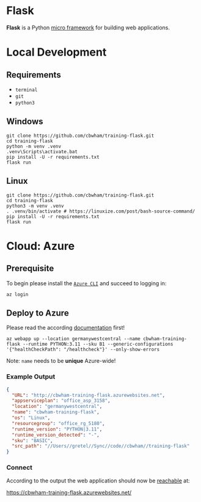 # Flask

**Flask** is a Python [micro framework](https://flask.palletsprojects.com/en/3.0.x/) for building web applications.

# Local Development

## Requirements

 * `terminal`
 * `git`
 * `python3`

## Windows

```shell
git clone https://github.com/cbwham/training-flask.git
cd training-flask
python -m venv .venv
.venv\Scripts\activate.bat
pip install -U -r requirements.txt
flask run
```

## Linux

```shell
git clone https://github.com/cbwham/training-flask.git
cd training-flask
python3 -m venv .venv
. .venv/bin/activate # https://linuxize.com/post/bash-source-command/
pip install -U -r requirements.txt
flask run
```

# Cloud: Azure

## Prerequisite

To begin please install the [`Azure CLI`](https://learn.microsoft.com/en-us/cli/azure/install-azure-cli
) and succeed to logging in:

```shell
az login
```

## Deploy to Azure

Please read the according [documentation](https://learn.microsoft.com/en-us/azure/app-service/quickstart-python) first!

```shell
az webapp up --location germanywestcentral --name cbwham-training-flask --runtime PYTHON:3.11 --sku B1 --generic-configurations '{"healthCheckPath": "/healthcheck"}' --only-show-errors
```

Note: `name` needs to be __unique__ Azure-wide!

### Example Output

```json
{
  "URL": "http://cbwham-training-flask.azurewebsites.net",
  "appserviceplan": "office_asp_3158",
  "location": "germanywestcentral",
  "name": "cbwham-training-flask",
  "os": "Linux",
  "resourcegroup": "office_rg_5180",
  "runtime_version": "PYTHON|3.11",
  "runtime_version_detected": "-",
  "sku": "BASIC",
  "src_path": "//Users//gretel//Sync//code//cbwham//training-flask"
}
```

### Connect

According to the output the web application should now be [reachable](https://learn.microsoft.com/de-de/azure/app-service/overview-tls) at:

https://cbwham-training-flask.azurewebsites.net/
